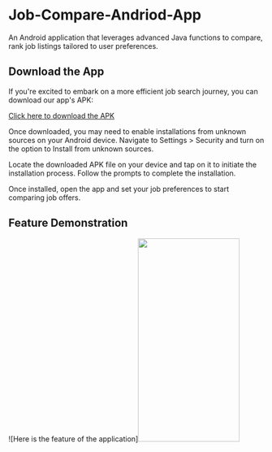 # Job-Compare-Andriod-App

An Android application that leverages advanced Java functions to compare, rank job listings tailored to user preferences.

## Download the App
If you're excited to embark on a more efficient job search journey, you can download our app's APK:

[Click here to download the APK](https://github.com/xfng/Job_Comparision_App/blob/main/app-release.apk)

Once downloaded, you may need to enable installations from unknown sources on your Android device. Navigate to Settings > Security and turn on the option to Install from unknown sources.

Locate the downloaded APK file on your device and tap on it to initiate the installation process. Follow the prompts to complete the installation.

Once installed, open the app and set your job preferences to start comparing job offers.


## Feature Demonstration
![Here is the feature of the application]<img src="/Demo/Feature_Demo.gif" width="200" height="400"/>

